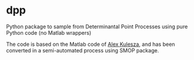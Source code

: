 # dpp

Python package to sample from Determinantal Point Processes using pure Python code (no Matlab wrappers)

The code is based on the Matlab code of [Alex Kulesza](http://web.eecs.umich.edu/~kulesza/), and has been converted in a semi-automated process using SMOP package. 


